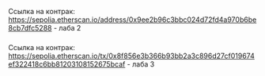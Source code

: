 
Ссылка на контрак: https://sepolia.etherscan.io/address/0x9ee2b96c3bbc024d72fd4a970b6be8cb7dfc5288 - лаба 2
###
Ссылка на контрак: https://sepolia.etherscan.io/tx/0x8f856e3b366b93bb2a3c896d27cf019674ef322418c6bb81203108152675bcaf - лаба 3
